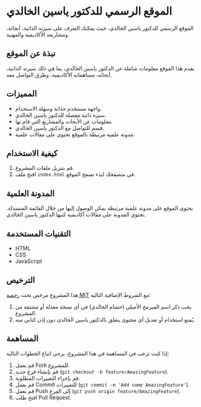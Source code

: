 # الموقع الرسمي للدكتور ياسين الخالدي

الموقع الرسمي للدكتور ياسين الخالدي، حيث يمكنك التعرف على سيرته الذاتية، 
أبحاثه، ومشاريعه الأكاديمية والمهنية.

## نبذة عن الموقع

يقدم هذا الموقع معلومات شاملة عن الدكتور ياسين الخالدي، بما في ذلك 
سيرته الذاتية، أبحاثه، مساهماته الأكاديمية، وطرق التواصل معه.

## المميزات

- واجهة مستخدم جذابة وسهلة الاستخدام.
- سيرة ذاتية مفصلة للدكتور ياسين الخالدي.
- معلومات عن الأبحاث والمشاريع التي قام بها.
- قسم للتواصل مع الدكتور ياسين الخالدي.
- مدونة علمية مرتبطة بالموقع تحتوي على مقالات علمية.

## كيفية الاستخدام

1. قم بتنزيل ملفات المشروع.
2. افتح ملف `index.html` في متصفحك لبدء تصفح الموقع.

## المدونة العلمية

يحتوي الموقع على مدونة علمية مرتبطة يمكن الوصول إليها من خلال القائمة 
المنسدلة. تحتوي المدونة على مقالات أكاديمية كتبها الدكتور ياسين الخالدي.

## التقنيات المستخدمة

- HTML
- CSS
- JavaScript

## الترخيص

هذا المشروع مرخص تحت [رخصة MIT](LICENSE) مع الشروط الإضافية التالية:
1. يجب ذكر اسم المبرمج الأصلي (حسام الخالدي) في أي نسخة معدلة أو 
   مشتقة من المشروع.
2. يُمنع استخدام أو تعديل أي محتوى يتعلق بالدكتور ياسين الخالدي دون 
   إذن كتابي منه.

## المساهمة

إذا كنت ترغب في المساهمة في هذا المشروع، يرجى اتباع الخطوات التالية:

1. قم بعمل Fork للمشروع.
2. قم بإنشاء فرع جديد (`git checkout -b feature/AmazingFeature`).
3. قم بإجراء التغييرات المطلوبة.
4. قم بعمل Commit للتغييرات (`git commit -m 'Add some AmazingFeature'`).
5. قم بعمل Push إلى الفرع (`git push origin feature/AmazingFeature`).
6. افتح طلب Pull Request.